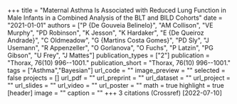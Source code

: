 +++
title = "Maternal Asthma Is Associated with Reduced Lung Function in Male Infants in a Combined Analysis of the BLT and BILD Cohorts"
date = "2021-01-01"
authors = ["P {De Gouveia Belinelo}", "AM Collison", "VE Murphy", "PD Robinson", "K Jesson", "K Hardaker", "E {De Queiroz Andrade}", "C Oldmeadow", "G {Martins Costa Gomes}", "PD Sly", "J Usemann", "R Appenzeller", "O Gorlanova", "O Fuchs", "P Latzin", "PG Gibson", "U Frey", "J Mattes"]
publication_types = ["2"]
publication = "Thorax, 76(10) 996--1001."
publication_short = "Thorax, 76(10) 996--1001."
tags = ["Asthma","Bayesian"]
url_code = ""
image_preview = ""
selected = false
projects = []
url_pdf = ""
url_preprint = ""
url_dataset = ""
url_project = ""
url_slides = ""
url_video = ""
url_poster = ""
math = true
highlight = true
[header]
image = ""
caption = ""
+++
3 citations (Crossref) [2022-07-10]
